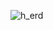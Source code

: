 ![h_erd](https://github.com/Kusitms-29th-MeetUp-H/Back/assets/97500298/1d82129f-0820-4b13-8c9d-e6e2c6b60f7e)
